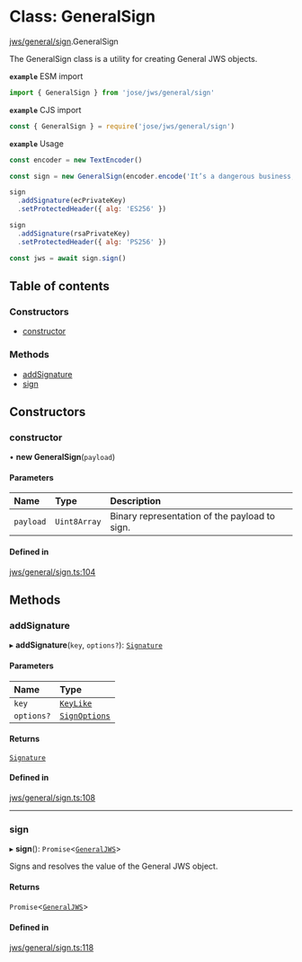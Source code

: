 # Class: GeneralSign

[jws/general/sign](../modules/jws_general_sign.md).GeneralSign

The GeneralSign class is a utility for creating General JWS objects.

**`example`** ESM import
```js
import { GeneralSign } from 'jose/jws/general/sign'
```

**`example`** CJS import
```js
const { GeneralSign } = require('jose/jws/general/sign')
```

**`example`** Usage
```js
const encoder = new TextEncoder()

const sign = new GeneralSign(encoder.encode('It’s a dangerous business, Frodo, going out your door.'))

sign
  .addSignature(ecPrivateKey)
  .setProtectedHeader({ alg: 'ES256' })

sign
  .addSignature(rsaPrivateKey)
  .setProtectedHeader({ alg: 'PS256' })

const jws = await sign.sign()
```

## Table of contents

### Constructors

- [constructor](jws_general_sign.GeneralSign.md#constructor)

### Methods

- [addSignature](jws_general_sign.GeneralSign.md#addsignature)
- [sign](jws_general_sign.GeneralSign.md#sign)

## Constructors

### constructor

• **new GeneralSign**(`payload`)

#### Parameters

| Name | Type | Description |
| :------ | :------ | :------ |
| `payload` | `Uint8Array` | Binary representation of the payload to sign. |

#### Defined in

[jws/general/sign.ts:104](https://github.com/panva/jose/blob/v3.14.4/src/jws/general/sign.ts#L104)

## Methods

### addSignature

▸ **addSignature**(`key`, `options?`): [`Signature`](../interfaces/jws_general_sign.Signature.md)

#### Parameters

| Name | Type |
| :------ | :------ |
| `key` | [`KeyLike`](../types/types.KeyLike.md) |
| `options?` | [`SignOptions`](../interfaces/types.SignOptions.md) |

#### Returns

[`Signature`](../interfaces/jws_general_sign.Signature.md)

#### Defined in

[jws/general/sign.ts:108](https://github.com/panva/jose/blob/v3.14.4/src/jws/general/sign.ts#L108)

___

### sign

▸ **sign**(): `Promise`<[`GeneralJWS`](../interfaces/types.GeneralJWS.md)\>

Signs and resolves the value of the General JWS object.

#### Returns

`Promise`<[`GeneralJWS`](../interfaces/types.GeneralJWS.md)\>

#### Defined in

[jws/general/sign.ts:118](https://github.com/panva/jose/blob/v3.14.4/src/jws/general/sign.ts#L118)
